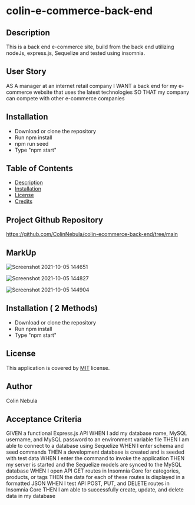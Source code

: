 # colin-e-commerce-back-end

## Description
This is a back end e-commerce site, build from the back end utilizing nodeJs, express.js, Sequelize and tested using insomnia.

## User Story
AS A manager at an internet retail company
I WANT a back end for my e-commerce website that uses the latest technologies
SO THAT my company can compete with other e-commerce companies

## Installation 
* Download or clone the repository 
* Run npm install
* npm run seed
* Type "npm start"

## Table of Contents
  * [Description](#description)
  * [Installation](#installation)
  * [License](#license)
  * [Credits](#credits)

## Project Github Repository
https://github.com/ColinNebula/colin-ecommerce-back-end/tree/main

## MarkUp
![Screenshot 2021-10-05 144651](https://user-images.githubusercontent.com/57843842/137182995-7763608e-03d9-4b8f-8438-156c29e253ea.jpg)

![Screenshot 2021-10-05 144827](https://user-images.githubusercontent.com/57843842/137183033-102f17dc-90da-4eec-b49c-e65cfef893ec.jpg)


![Screenshot 2021-10-05 144904](https://user-images.githubusercontent.com/57843842/137183063-c19db03d-197c-4ccb-b862-eaa69afb6ee5.jpg)

## Installation ( 2 Methods)
* Download or clone the repository 
* Run npm install
* Type "npm start"

## License
This application is covered by [MIT](https://opensource.org/licenses/MIT) license.

## Author 
Colin Nebula

## Acceptance Criteria
GIVEN a functional Express.js API
WHEN I add my database name, MySQL username, and MySQL password to an environment variable file
THEN I am able to connect to a database using Sequelize
WHEN I enter schema and seed commands
THEN a development database is created and is seeded with test data
WHEN I enter the command to invoke the application
THEN my server is started and the Sequelize models are synced to the MySQL database
WHEN I open API GET routes in Insomnia Core for categories, products, or tags
THEN the data for each of these routes is displayed in a formatted JSON
WHEN I test API POST, PUT, and DELETE routes in Insomnia Core
THEN I am able to successfully create, update, and delete data in my database